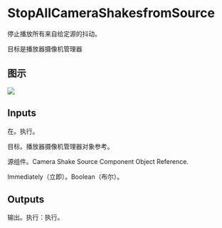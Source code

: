 # StopAllCameraShakesfromSource

停止播放所有来自给定源的抖动。

目标是播放器摄像机管理器

## 图示

![]($-20221218-18142975.png)

## Inputs

在。执行。

目标。播放器摄像机管理器对象参考。

源组件。Camera Shake Source Component Object Reference.

Immediately（立即）。Boolean（布尔）。 

## Outputs

输出。执行：执行。
